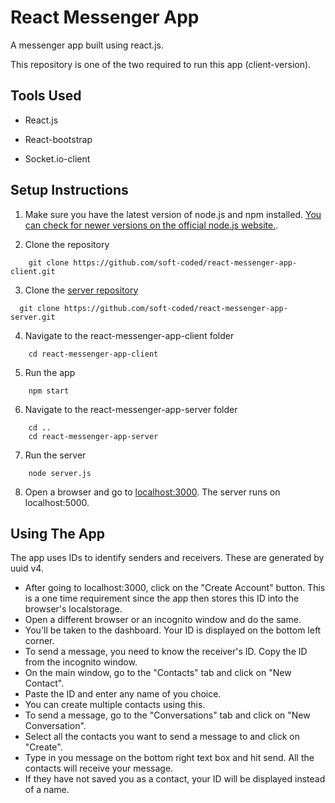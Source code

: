 # React Messenger App

A messenger app built using react.js.

This repository is one of the two required to run this app (client-version).


## Tools Used

* React.js

* React-bootstrap

* Socket.io-client



## Setup Instructions

1. Make sure you have the latest version of node.js and npm installed. [You can check for newer versions on the official node.js website.](https://nodejs.org/en/).

2. Clone the repository

```
    git clone https://github.com/soft-coded/react-messenger-app-client.git

```
3. Clone the [server repository](https://github.com/soft-coded/react-messenger-app-server)

```
  git clone https://github.com/soft-coded/react-messenger-app-server.git
```
4. Navigate to the react-messenger-app-client folder

```
    cd react-messenger-app-client

```    
5. Run the app

```
    npm start

 ``` 
6. Navigate to the react-messenger-app-server folder

```
    cd ..
    cd react-messenger-app-server
```    
7. Run the server

```
    node server.js
``` 
8. Open a browser and go to [localhost:3000](http://localhost:3000). The server runs on localhost:5000.

## Using The App
The app uses IDs to identify senders and receivers. These are generated by uuid v4.
* After going to localhost:3000, click on the "Create Account" button. This is a one time requirement since the app then stores this ID into the browser's localstorage.
* Open a different browser or an incognito window and do the same.
* You'll be taken to the dashboard. Your ID is displayed on the bottom left corner.
* To send a message, you need to know the receiver's ID. Copy the ID from the incognito window.
* On the main window, go to the "Contacts" tab and click on "New Contact".
* Paste the ID and enter any name of you choice. 
* You can create multiple contacts using this.
* To send a message, go to the "Conversations" tab and click on "New Conversation".
* Select all the contacts you want to send a message to and click on "Create".
* Type in you message on the bottom right text box and hit send. All the contacts will receive your message.
* If they have not saved you as a contact, your ID will be displayed instead of a name.



